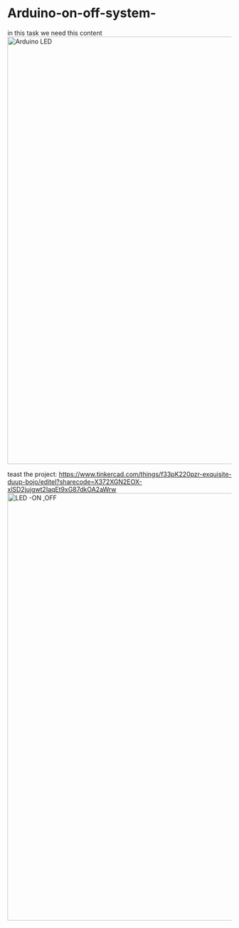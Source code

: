 # Arduino-on-off-system-
in this task we need this content 
<img width="958" alt="Arduino LED" src="https://user-images.githubusercontent.com/85851678/181810682-7dbec3fb-86dc-4f60-a85b-69d0729553e7.png">

teast the project:
https://www.tinkercad.com/things/f33pK220pzr-exquisite-duup-bojo/editel?sharecode=X372XGN2EOX-xlSD2jujgwt2IaqEt9xG87dkOA2aWrw
<img width="958" alt="LED -ON ,OFF" src="https://user-images.githubusercontent.com/85851678/181811204-2c7edb36-6b8b-42ab-8124-03b39ae15df8.png">


